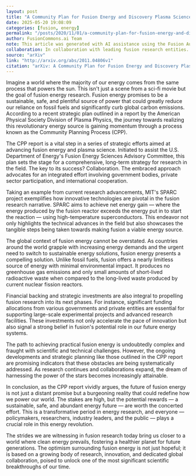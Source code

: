 ```yaml
---
layout: post
title: "A Community Plan for Fusion Energy and Discovery Plasma Sciences"
date: 2025-05-20 19:08:09
categories: [fusion, energy]
permalink: "/posts/2020/11/01/a-community-plan-for-fusion-energy-and-discovery-plasma-sciences/"
author: FusionCommons.ai Team
note: This article was generated with AI assistance using the Fusion Authority Engine, developed by Travis Frye.
collaboration: In collaboration with leading fusion research entities.
source: "arXiv"
link: "http://arxiv.org/abs/2011.04806v1"
citation: "arXiv: A Community Plan for Fusion Energy and Discovery Plasma Sciences"
---
```


Imagine a world where the majority of our energy comes from the same process that powers the sun. This isn't just a scene from a sci-fi movie but the goal of fusion energy research. Fusion energy promises to be a sustainable, safe, and plentiful source of power that could greatly reduce our reliance on fossil fuels and significantly curb global carbon emissions. According to a recent strategic plan outlined in a report by the American Physical Society Division of Plasma Physics, the journey towards realizing this revolutionary energy source is gaining momentum through a process known as the Community Planning Process (CPP).

The CPP report is a vital step in a series of strategic efforts aimed at advancing fusion energy and plasma science. Initiated to assist the U.S. Department of Energy's Fusion Energy Sciences Advisory Committee, this plan sets the stage for a comprehensive, long-term strategy for research in the field. The key to its success? Collaboration. The embraced approach advocates for an integrated effort involving government bodies, private sector participation, and international cooperation.

Taking an example from current research advancements, MIT's SPARC project exemplifies how innovative technologies are pivotal in the fusion research narrative. SPARC aims to achieve net energy gain — where the energy produced by the fusion reactor exceeds the energy put in to start the reaction — using high-temperature superconductors. This endeavor not only highlights the technical advances in the field but also showcases the tangible steps being taken towards making fusion a viable energy source.

The global context of fusion energy cannot be overstated. As countries around the world grapple with increasing energy demands and the urgent need to switch to sustainable energy solutions, fusion energy presents a compelling solution. Unlike fossil fuels, fusion offers a nearly limitless source of energy with minimal environmental impact. It produces no greenhouse gas emissions and only small amounts of short-lived radioactive waste when compared to the long-lived waste produced by current nuclear fission reactors.

Financial backing and strategic investments are also integral to propelling fusion research into its next phases. For instance, significant funding allocations from various governments and private entities are essential for supporting large-scale experimental projects and advanced research facilities. These investments not only accelerate the pace of innovation but also signal a strong belief in fusion's potential role in our future energy systems.

The path to achieving practical fusion energy is undoubtedly complex and fraught with scientific and technical challenges. However, the ongoing developments and strategic planning like those outlined in the CPP report are promising indicators that these obstacles are being systematically addressed. As research continues and collaborations expand, the dream of harnessing the power of the stars becomes increasingly attainable.

In conclusion, as the CPP report vividly argues, the future of fusion energy is not just a distant promise but a burgeoning reality that could redefine how we power our world. The stakes are high, but the potential rewards — a sustainable, safe, and abundant energy future — are worth the concerted effort. This is a transformative period in energy research, and everyone — policymakers, researchers, industry leaders, and the public — plays a crucial role in this energy revolution.

The strides we are witnessing in fusion research today bring us closer to a world where clean energy prevails, fostering a healthier planet for future generations. The optimism surrounding fusion energy is not just hopeful; it is based on a growing body of research, innovation, and dedicated global collaboration, poised to unlock one of the most significant scientific breakthroughs of our time.
